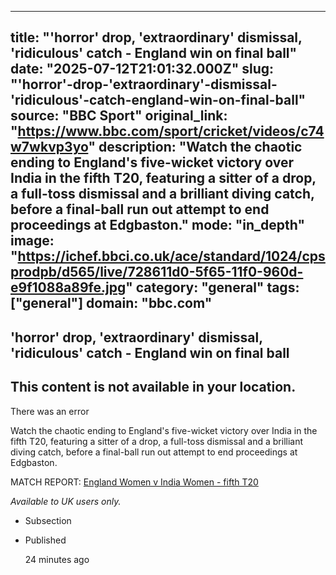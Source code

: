 ---
   title: "'horror' drop, 'extraordinary' dismissal, 'ridiculous' catch - England win on final ball"
   date: "2025-07-12T21:01:32.000Z"
   slug: "'horror'-drop-'extraordinary'-dismissal-'ridiculous'-catch-england-win-on-final-ball"
   source: "BBC Sport"
   original_link: "https://www.bbc.com/sport/cricket/videos/c74w7wkvp3yo"
   description: "Watch the chaotic ending to England's five-wicket victory over India in the fifth T20, featuring a sitter of a drop, a full-toss dismissal and a brilliant diving catch, before a final-ball run out attempt to end proceedings at Edgbaston."
   mode: "in_depth"
   image: "https://ichef.bbci.co.uk/ace/standard/1024/cpsprodpb/d565/live/728611d0-5f65-11f0-960d-e9f1088a89fe.jpg"
   category: "general"
   tags: ["general"]
   domain: "bbc.com"
  ---
  <div id="readability-page-1" class="page"><div><article><p><h2 id="main-heading" type="headline" tabindex="-1">'horror' drop, 'extraordinary' dismissal, 'ridiculous' catch - England win on final ball</h2></p><div><h2 type="normal">This content is not available in your location.</h2><p>There was an error</p></div><div data-testid="reveal-text-wrapper"><div><p>Watch the chaotic ending to England's five-wicket victory over India in the fifth T20, featuring a sitter of a drop, a full-toss dismissal and a brilliant diving catch, before a final-ball run out attempt to end proceedings at Edgbaston.</p><p>MATCH REPORT: <a href="https://www.bbc.com/sport/cricket/live/c705y2v104lt">England Women v India Women - fifth T20</a></p><p><i>Available to UK users only.</i></p></div><div><ul role="list"><div><li role="listitem"><p>Subsection</p></li><li role="listitem"><p>Published</p><p><span><span><time data-testid="timestamp" datetime="2025-07-12T21:01:32.425Z">24 minutes ago</time></span></span></p></li></div></ul></div></div></article></div></div>
